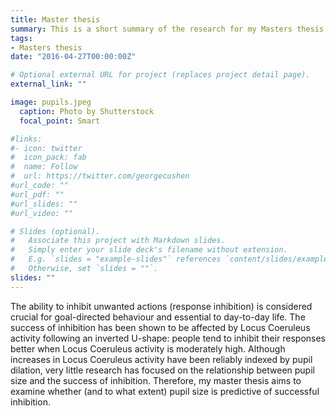 ```yaml
---
title: Master thesis
summary: This is a short summary of the research for my Masters thesis which is still ongoing. This project is sheduled to be handed it in August 2022.
tags:
- Masters thesis
date: "2016-04-27T00:00:00Z"

# Optional external URL for project (replaces project detail page).
external_link: ""

image: pupils.jpeg
  caption: Photo by Shutterstock
  focal_point: Smart

#links:
#- icon: twitter
#  icon_pack: fab
#  name: Follow
#  url: https://twitter.com/georgecushen
#url_code: ""
#url_pdf: ""
#url_slides: ""
#url_video: ""

# Slides (optional).
#   Associate this project with Markdown slides.
#   Simply enter your slide deck's filename without extension.
#   E.g. `slides = "example-slides"` references `content/slides/example-slides.md`.
#   Otherwise, set `slides = ""`.
slides: ""
---
```


The ability to inhibit unwanted actions (response inhibition) is considered crucial for goal-directed behaviour and essential to day-to-day life. The success of inhibition has been shown to be affected by Locus Coeruleus activity following an inverted U-shape: people tend to inhibit their responses better when Locus Coeruleus activity is moderately high. Although increases in Locus Coeruleus activity have been reliably indexed by pupil dilation, very little research has focused on the relationship between pupil size and the success of inhibition. Therefore, my master thesis aims to examine whether (and to what extent) pupil size is predictive of successful inhibition.
